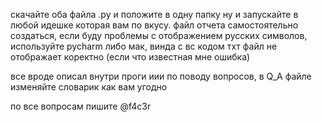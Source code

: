 скачайте оба файла .py и положите в одну папку ну и запускайте в любой идешке которая вам по вкусу.
файл отчета самостоятельно создаться, если буду проблемы с отображением русских символов,
используйте pycharm либо мак, винда с вс кодом тхт файл не отображает коректно (если что известная мне ошибка)

все вроде описал внутри проги
иии по поводу вопросов, в Q_A файле изменяйте словарик как вам угодно

по все вопросам пишите @f4c3r
